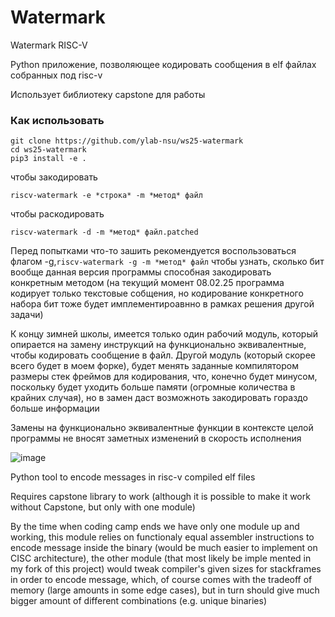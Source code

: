 # Watermark

Watermark RISC-V

Python приложение, позволяющее кодировать сообщения в elf файлах собранных под risc-v

Использует библиотеку capstone для работы

### Как использовать

```
git clone https://github.com/ylab-nsu/ws25-watermark
cd ws25-watermark
pip3 install -e .
```

чтобы закодировать

```
riscv-watermark -e *строка* -m *метод* файл
```

чтобы раскодировать

```
riscv-watermark -d -m *метод* файл.patched
```

Перед попытками что-то зашить рекомендуется воспользоваться флагом -g,``riscv-watermark -g -m *метод* файл`` чтобы узнать, сколько бит вообще данная версия программы способная закодировать
конкретным методом (на текущий момент 08.02.25 программа кодирует только текстовые собщения, но кодирование конкретного набора бит тоже будет имплементироавнно
в рамках решения другой задачи)

К концу зимней школы, имеется только один рабочий модуль, который опирается на замену инструкций на функционально эквивалентные, чтобы кодировать сообщение
в файл. Другой модуль (который скорее всего будет в моем форке), будет менять заданные компилятором размеры стек фреймов для кодирования, что, конечно
будет минусом, поскольку будет уходить больше памяти (огромные количества в крайних случая), но в замен даст возможноть закодировать гораздо больше информации

Замены на функционально эквивалентные функции в контексте целой программы не вносят заметных изменений в скорость исполнения

![image](https://i.imgur.com/QVnxOlj.png)

Python tool to encode messages in risc-v compiled elf files

Requires capstone library to work (although it is possible to make it work without Capstone, but only with one module)

By the time when coding camp ends we have only one module up and working, this module relies on functionaly equal assembler instructions
to encode message inside the binary (would be much easier to implement on CISC architecture), the other module (that most likely be imple
mented in my fork of this project) would tweak compiler's given sizes for stackframes in order to encode message, which, of course comes
with the tradeoff of memory (large amounts in some edge cases), but in turn should give much bigger amount of different combinations
(e.g. unique binaries)
